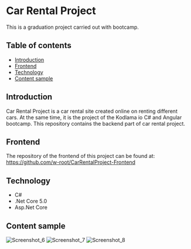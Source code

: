 # Car Rental Project
 This is a graduation project carried out with bootcamp.

## Table of contents

* [Introduction](#introduction)
* [Frontend](#frontend)
* [Technology](#technology)
* [Content sample](#content-sample)

## Introduction
Car Rental Project is a car rental site created online on renting different cars. At the same time, it is the project of the Kodlama io C# and Angular bootcamp. This repository contains the backend part of car rental project.


## Frontend

The repository of the frontend of this project can be found at: https://github.com/w-root/CarRentalProject-Frontend

## Technology

* C# 
* .Net Core 5.0
* Asp.Net Core


## Content sample
![Screenshot_6](https://user-images.githubusercontent.com/83351907/195136289-2f814699-037d-4a77-9a8c-ca40446af6ca.png)
![Screenshot_7](https://user-images.githubusercontent.com/83351907/195136295-4734fddf-db4b-44df-a393-f275995bd949.png)
![Screenshot_8](https://user-images.githubusercontent.com/83351907/195136296-b805e770-4a61-494c-97d3-6985a3ca7848.png)


